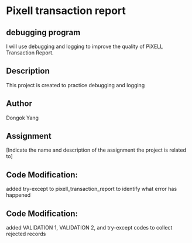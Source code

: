 # Pixell transaction report

## debugging program 
I will use debugging and logging to improve the quality of PiXELL Transaction Report.

## Description
This project is created to practice debugging and logging

## Author
Dongok Yang

## Assignment
[Indicate the name and description of the assignment the project is related to]

## Code Modification:
added try-except to pixell_transaction_report to identify what error has happened
## Code Modification:
added VALIDATION 1, VALIDATION 2, and try-except codes to collect rejected records